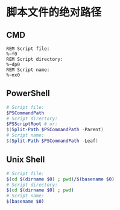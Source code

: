 ﻿# 脚本文件的绝对路径

## CMD

``` Bat
REM Script file:
%~f0
REM Script directory:
%~dp0
REM Script name:
%~nx0
```

## PowerShell

``` PowerShell
# Script file:
$PSCommandPath
# Script directory:
$PSScriptRoot # or:
$(Split-Path $PSCommandPath -Parent)
# Script name:
$(Split-Path $PSCommandPath -Leaf)
```

## Unix Shell

``` Bash
# Script file:
$(cd $(dirname $0) ; pwd)/$(basename $0)
# Script directory:
$(cd $(dirname $0) ; pwd)
# Script name:
$(basename $0)
```
